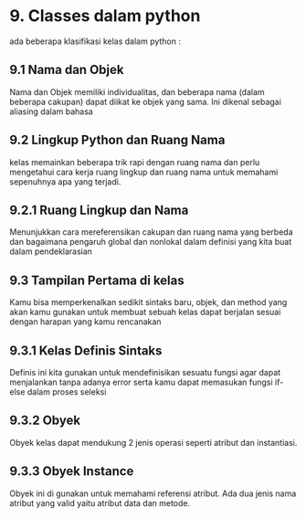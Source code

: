# 9. Classes dalam python
ada beberapa klasifikasi kelas dalam python :
## 9.1 Nama dan Objek
Nama dan Objek memiliki individualitas, dan beberapa nama (dalam beberapa cakupan) dapat diikat ke objek yang sama. Ini dikenal sebagai aliasing dalam bahasa
## 9.2 Lingkup Python dan Ruang Nama
kelas memainkan beberapa trik rapi dengan ruang nama dan perlu mengetahui cara kerja ruang lingkup dan ruang nama untuk memahami sepenuhnya apa yang terjadi.
## 9.2.1 Ruang Lingkup dan Nama
Menunjukkan cara mereferensikan cakupan dan ruang nama yang berbeda dan bagaimana pengaruh global dan nonlokal  dalam definisi yang kita buat dalam pendeklarasian
## 9.3 Tampilan Pertama di kelas
Kamu bisa memperkenalkan sedikit sintaks baru, objek, dan method yang akan kamu gunakan untuk membuat sebuah kelas dapat berjalan sesuai dengan harapan yang kamu rencanakan
## 9.3.1 Kelas Definis Sintaks
Definis ini kita gunakan untuk mendefinisikan sesuatu fungsi agar dapat menjalankan tanpa adanya error serta kamu dapat memasukan fungsi if-else dalam proses seleksi
## 9.3.2 Obyek
Obyek kelas dapat mendukung 2 jenis operasi seperti atribut dan instantiasi.
## 9.3.3 Obyek Instance
Obyek ini di gunakan untuk memahami referensi atribut. Ada dua jenis nama atribut yang valid yaitu atribut data dan metode.
